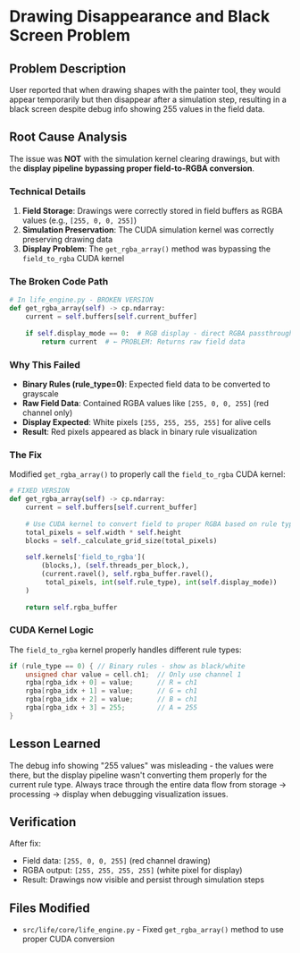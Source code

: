 # Drawing Disappearance and Black Screen Problem

## Problem Description

User reported that when drawing shapes with the painter tool, they would appear temporarily but then disappear after a simulation step, resulting in a black screen despite debug info showing 255 values in the field data.

## Root Cause Analysis

The issue was **NOT** with the simulation kernel clearing drawings, but with the **display pipeline bypassing proper field-to-RGBA conversion**.

### Technical Details

1. **Field Storage**: Drawings were correctly stored in field buffers as RGBA values (e.g., `[255, 0, 0, 255]`)
2. **Simulation Preservation**: The CUDA simulation kernel was correctly preserving drawing data
3. **Display Problem**: The `get_rgba_array()` method was bypassing the `field_to_rgba` CUDA kernel

### The Broken Code Path

```python
# In life_engine.py - BROKEN VERSION
def get_rgba_array(self) -> cp.ndarray:
    current = self.buffers[self.current_buffer]
    
    if self.display_mode == 0:  # RGB display - direct RGBA passthrough
        return current  # ← PROBLEM: Returns raw field data
```

### Why This Failed

- **Binary Rules (rule_type=0)**: Expected field data to be converted to grayscale
- **Raw Field Data**: Contained RGBA values like `[255, 0, 0, 255]` (red channel only)
- **Display Expected**: White pixels `[255, 255, 255, 255]` for alive cells
- **Result**: Red pixels appeared as black in binary rule visualization

### The Fix

Modified `get_rgba_array()` to properly call the `field_to_rgba` CUDA kernel:

```python
# FIXED VERSION
def get_rgba_array(self) -> cp.ndarray:
    current = self.buffers[self.current_buffer]
    
    # Use CUDA kernel to convert field to proper RGBA based on rule type and display mode
    total_pixels = self.width * self.height
    blocks = self._calculate_grid_size(total_pixels)
    
    self.kernels['field_to_rgba'](
        (blocks,), (self.threads_per_block,),
        (current.ravel(), self.rgba_buffer.ravel(),
         total_pixels, int(self.rule_type), int(self.display_mode))
    )
    
    return self.rgba_buffer
```

### CUDA Kernel Logic

The `field_to_rgba` kernel properly handles different rule types:

```c
if (rule_type == 0) { // Binary rules - show as black/white
    unsigned char value = cell.ch1;  // Only use channel 1
    rgba[rgba_idx + 0] = value;      // R = ch1
    rgba[rgba_idx + 1] = value;      // G = ch1  
    rgba[rgba_idx + 2] = value;      // B = ch1
    rgba[rgba_idx + 3] = 255;        // A = 255
}
```

## Lesson Learned

The debug info showing "255 values" was misleading - the values were there, but the display pipeline wasn't converting them properly for the current rule type. Always trace through the entire data flow from storage → processing → display when debugging visualization issues.

## Verification

After fix:
- Field data: `[255, 0, 0, 255]` (red channel drawing)
- RGBA output: `[255, 255, 255, 255]` (white pixel for display)
- Result: Drawings now visible and persist through simulation steps

## Files Modified

- `src/life/core/life_engine.py` - Fixed `get_rgba_array()` method to use proper CUDA conversion